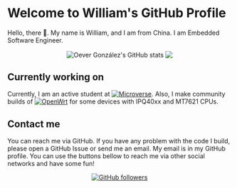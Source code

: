 # Welcome to William's GitHub Profile
Hello, there 👋. My name is William, and I am from China. I am Embedded Software Engineer.

<p align="center">
  <img align="center" src="https://github-readme-stats.vercel.app/api?username=gw826943555&show_icons=true&count_private=true&line_height=28&theme=material" alt="Oever González's GitHub stats"/>
  <img align="center" src="https://github-readme-stats.vercel.app/api/top-langs/?username=gw826943555&langs_count=10&layout=compact&theme=material"/>
</p>

## Currently working on
Currently, I am an active student at <a href="https://microverse.org"><img align="baseline" alt="Microverse" src="https://img.shields.io/static/v1?label=Microverse&message=Apply%20Now&color=6F23FF&?style=plastic"></a>. Also, I make community builds of <a href="https://openwrt.org"><img align="baseline" alt="OpenWrt" src="https://img.shields.io/static/v1?label=OpenWrt&message=Wireless%20Freedom&color=00A3E1&?style=plastic"></a> for some devices with IPQ40xx and MT7621 CPUs.

## Contact me
You can reach me via GitHub. If you have any problem with the code I build, please open a GitHub Issue or send me an email. My email is in my GitHub profile. You can use the buttons bellow to reach me via other social networks and have some fun!

<p align="center">
  <a href="https://github.com/gw826943555"><img align="center" alt="GitHub followers" src="https://img.shields.io/github/followers/gw826943555?label=Follow%20Me%20On%20GitHub&style=social"></a>
</p>

<!--
**gw826943555/gw826943555** is a ✨ _special_ ✨ repository because its `README.md` (this file) appears on your GitHub profile.

Here are some ideas to get you started:

- 🔭 I’m currently working on ...
- 🌱 I’m currently learning ...
- 👯 I’m looking to collaborate on ...
- 🤔 I’m looking for help with ...
- 💬 Ask me about ...
- 📫 How to reach me: ...
- 😄 Pronouns: ...
- ⚡ Fun fact: ...
-->
